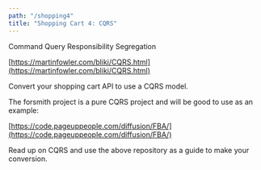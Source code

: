 ```yaml
---
path: "/shopping4"
title: "Shopping Cart 4: CQRS"
---
```

Command Query Responsibility Segregation

[https://martinfowler.com/bliki/CQRS.html](https://martinfowler.com/bliki/CQRS.html)

Convert your shopping cart API to use a CQRS model.

The forsmith project is a pure CQRS project and will be good to use as an example: 

[https://code.pageuppeople.com/diffusion/FBA/](https://code.pageuppeople.com/diffusion/FBA/)

Read up on CQRS and use the above repository as a guide to make your conversion.